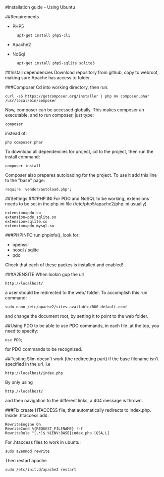 #Installation guide - Using Ubuntu

##Requirements
- PHP5
	
		apt-get install php5-cli

- Apache2
- NoSql
	
		apt-get install php5-sqlite sqlite3



##Install dependencies
Download repository from github, copy to webroot, making sure Apache has access to folder.

###Composer
Cd into working directory, then run:

	curl -sS https://getcomposer.org/installer | php mv composer.phar /usr/local/bin/composer
Now, composer can be accessed globally. This makes composer an executable, and to run composer, just type:

	composer

instead of:

	php composer.phar

To download all dependencies for project, cd to the project, then run the install command:

	composer install

Composer also prepares autoloading for the project. To use it add this line to the "base" page:

	require 'vendor/autoload.php'; 

##Settings
###PHP.INI
For PDO and NoSQL to be working, extensions needs to be set in the php.ini file (/etc/php5/apache2/php.ini usually)

	extension=pdo.so
	extension=pdo_sqlite.so
	extension=sqlite.so
	extension=pdo_mysql.so

###PHPINFO
run phpinfo(), look for:

- openssl
- nosql / sqlite
- pdo

Check that each of these packes is installed and enabled!


###A2ENSITE
When lookin gup the url

	http://localhost/

a user should be redirected to the web/ folder. To accomplish this run command:

	sudo nano /etc/apache2/sites-available/000-default.conf

and change the document root, by setting it to point to the web folder. 

##Using PDO
to be able to use PDO commands, in each file ,at the top, you need to specify:
	
	use PDO;
for PDO commands to be recognized.

##Testing
Slim doesn't work (the redirecting part) if the base filename isn't specified in the url. i.e
	
	http://localhost/index.php

By only using
	
	http.//localhost/

and then navigation to the different links, a 404 message is thrown. 

###Fix
create HTACCESS file, that automatically redirects to index.php. Inside .htaccess add:

	RewriteEngine On 
	RewriteCond %{REQUEST_FILENAME} !-f 
	RewriteRule ^(.*)$ %{ENV:BASE}index.php [QSA,L]


For .htaccess files to work in ubuntu:

	sudo a2enmod rewrite

Then restart apache

	sudo /etc/init.d/apache2 restart
